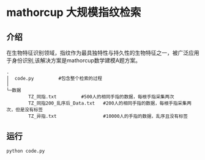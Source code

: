 # mathorcup 大规模指纹检索
## 介绍
在生物特征识别领域，指纹作为最具独特性与持久性的生物特征之一，被广泛应用于身份识别,该解决方案是mathorcup数学建模A题方案。

```
.
│  code.py         #包含整个检索的过程
│  
└─数据
        TZ_同指.txt         #500人的相同手指的数据，每根手指采集两次
        TZ_同指200_乱序后_Data.txt   #200人的相同手指的数据，每根手指采集两次，但是没有标签
        TZ_异指.txt                 #10000人的手指的数据，乱序且没有标签
```

## 运行
```python
python code.py
```
